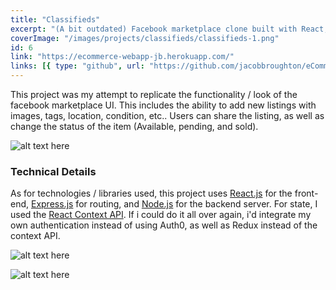 ```yaml
---
title: "Classifieds"
excerpt: "(A bit outdated) Facebook marketplace clone built with React, Redux, Node.js, and Express"
coverImage: "/images/projects/classifieds/classifieds-1.png"
id: 6
link: "https://ecommerce-webapp-jb.herokuapp.com/"
links: [{ type: "github", url: "https://github.com/jacobbroughton/eCommerce-WebApp" }]
---
```


<p>This project was my attempt to replicate the functionality / look of the facebook marketplace UI. This includes the ability to add new listings with images, tags, location, condition, etc.. Users can share the listing, as well as change the status of the item (Available, pending, and sold).</p>

![alt text here](/images/projects/classifieds/classifieds-1.png)

### Technical Details

As for technologies / libraries used, this project uses [React.js](https://reactjs.org/) for the front-end, [Express.js](https://expressjs.com/) for routing, and [Node.js](https://nodejs.org/en/) for the backend server. For state, I used the [React Context API](https://reactjs.org/docs/context.html). If i could do it all over again, i'd integrate my own authentication instead of using Auth0, as well as Redux instead of the context API.

![alt text here](/images/projects/classifieds/classifieds-2.png)

![alt text here](/images/projects/classifieds/classifieds-3.png)

<!-- [View project here](https://ecommerce-webapp-jb.herokuapp.com/) -->
